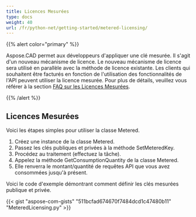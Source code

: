 ```yaml
---
title: Licences Mesurées
type: docs
weight: 40
url: /fr/python-net/getting-started/metered-licensing/
---
```


{{% alert color="primary" %}} 

Aspose.CAD permet aux développeurs d'appliquer une clé mesurée. Il s'agit d'un nouveau mécanisme de licence. Le nouveau mécanisme de licence sera utilisé en parallèle avec la méthode de licence existante. Les clients qui souhaitent être facturés en fonction de l'utilisation des fonctionnalités de l'API peuvent utiliser la licence mesurée. Pour plus de détails, veuillez vous référer à la section [FAQ sur les Licences Mesurées](https://purchase.aspose.com/faqs/licensing/metered).

{{% /alert %}} 
## **Licences Mesurées**
Voici les étapes simples pour utiliser la classe Metered.

1. Créez une instance de la classe Metered.
1. Passez les clés publiques et privées à la méthode SetMeteredKey.
1. Procédez au traitement (effectuez la tâche).
1. Appelez la méthode GetConsumptionQuantity de la classe Metered.
1. Elle renverra le montant/quantité de requêtes API que vous avez consommées jusqu'à présent.

Voici le code d'exemple démontrant comment définir les clés mesurées publique et privée.

{{< gist "aspose-com-gists" "511bcfad674670f7484dcd1c47480b11" "MeteredLicensing.py" >}}
